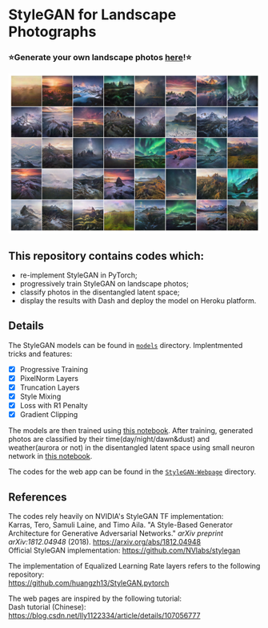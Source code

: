 # StyleGAN for Landscape Photographs



### **⭐Generate your own landscape photos [here](https://taking-non-existing-photos.herokuapp.com/)!⭐**

![image](https://github.com/hejj16/Landscape-StyleGAN/blob/main/result.png)


## This repository contains codes which:
- re-implement StyleGAN in PyTorch;
- progressively train StyleGAN on landscape photos;
- classify photos in the disentangled latent space;
- display the results with Dash and deploy the model on Heroku platform.



## Details

The StyleGAN models can be found in [```models```](https://github.com/hejj16/Landscape-StyleGAN/tree/main/models) directory. 
Implentmented tricks and features:
- [x] Progressive Training
- [x] PixelNorm Layers
- [x] Truncation Layers
- [x] Style Mixing
- [x] Loss with R1 Penalty
- [x] Gradient Clipping

The models are then trained using [this notebook](https://github.com/hejj16/Landscape-StyleGAN/blob/main/notebooks/StyleGAN_20210114_R1penalty.ipynb). After training, generated photos are classified by their time(day/night/dawn&dust) and weather(aurora or not) in the disentangled latent space using small neuron network in [this notebook](https://github.com/hejj16/Landscape-StyleGAN/blob/main/notebooks/classification.ipynb).

The codes for the web app can be found in the [```StyleGAN-Webpage```](https://github.com/hejj16/Landscape-StyleGAN/tree/main/StyleGAN-Webpage) directory.



## References
The codes rely heavily on NVIDIA's StyleGAN TF implementation:
<br />Karras, Tero, Samuli Laine, and Timo Aila. "A Style-Based Generator Architecture for Generative Adversarial Networks." *arXiv preprint arXiv:1812.04948* (2018). https://arxiv.org/abs/1812.04948
<br />Official StyleGAN implementation: https://github.com/NVlabs/stylegan

The implementation of Equalized Learning Rate layers refers to the following repository:
<br />https://github.com/huangzh13/StyleGAN.pytorch

The web pages are inspired by the following tutorial:
<br />Dash tutorial (Chinese): https://blog.csdn.net/lly1122334/article/details/107056777






